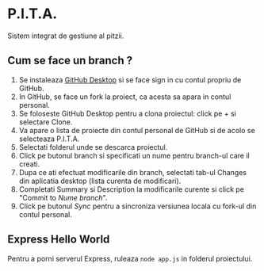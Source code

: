 # P.I.T.A.
Sistem integrat de gestiune al pitzii.

## Cum se face un branch ?
1. Se instaleaza [GitHub Desktop](https://desktop.github.com/) si se face sign in cu contul propriu de GitHub.
2. In GitHub, se face un fork la proiect, ca acesta sa apara in contul personal.
3. Se foloseste GitHub Desktop pentru a clona proiectul: click pe + si selectare Clone.
4. Va apare o lista de proiecte din contul personal de GitHub si de acolo se selecteaza P.I.T.A.
5. Selectati folderul unde se descarca proiectul.
6. Click pe butonul branch si specificati un nume pentru branch-ul care il creati.
7. Dupa ce ati efectuat modificarile din branch, selectati tab-ul Changes din aplicatia desktop (lista curenta de modificari).
8. Completati Summary si Description la modificarile curente si click pe "Commit to *Nume branch*".
9. Click pe butonul *Sync* pentru a sincroniza versiunea locala cu fork-ul din contul personal.

## Express Hello World

Pentru a porni serverul Express, ruleaza `node app.js` in folderul proiectului.
